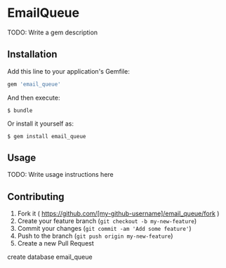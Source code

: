 # EmailQueue

TODO: Write a gem description

## Installation

Add this line to your application's Gemfile:

```ruby
gem 'email_queue'
```

And then execute:

    $ bundle

Or install it yourself as:

    $ gem install email_queue

## Usage

TODO: Write usage instructions here

## Contributing

1. Fork it ( https://github.com/[my-github-username]/email_queue/fork )
2. Create your feature branch (`git checkout -b my-new-feature`)
3. Commit your changes (`git commit -am 'Add some feature'`)
4. Push to the branch (`git push origin my-new-feature`)
5. Create a new Pull Request


create database email_queue
